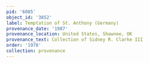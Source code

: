 ```yaml
---
pid: '6085'
object_id: '3852'
label: Temptation of St. Anthony (Germany)
provenance_date: '1987'
provenance_location: United States, Shawnee, OK
provenance_text: Collection of Sidney R. Clarke III
order: '1978'
collection: provenance
---
```

